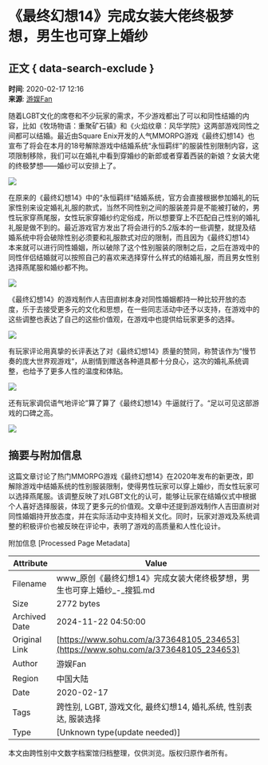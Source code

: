 # 《最终幻想14》完成女装大佬终极梦想，男生也可穿上婚纱

## 正文 { data-search-exclude }


**时间**: 2020-02-17 12:16  
**来源**: [游娱Fan](https://www.sohu.com/a/373648105_234653?spm=smpc.content-abroad.content.1.17322509483378IdHYnT)  

随着LGBT文化的席卷和不少玩家的需求，不少游戏都出了可以和同性结婚的内容，比如《牧场物语：重聚矿石镇》和《火焰纹章：风华学院》这两部游戏同性之间都可以结婚。最近由Square Enix开发的人气MMORPG游戏《最终幻想14》也宣布了将会在本月的18号解除游戏中结婚系统“永恒羁绊”的服装性别限制内容，这项限制移除，我们可以在婚礼中看到穿婚纱的新郎或者穿着西装的新娘？女装大佬的终极梦想——婚纱可以安排上了。

![](http://5b0988e595225.cdn.sohucs.com/images/20200217/9b6ea9ae5228412ca141c47df417d1b3.png)

在原来的《最终幻想14》中的“永恒羁绊”结婚系统，官方会直接根据参加婚礼的玩家性别来设定婚礼礼服的款式，当然不同性别之间的服装差异是不能被打破的，男性玩家穿燕尾服，女性玩家穿婚纱约定俗成，所以想要穿上不匹配自己性别的婚礼礼服是做不到的。最近游戏官方发出了将会进行的5.2版本的一些调整，就提及结婚系统中将会破除性别必须要和礼服款式对应的限制，而且因为《最终幻想14》本来就可以进行同性婚姻，所以破除了这个性别服装的限制之后，之后在游戏中的同性伴侣结婚就可以按照自己的喜欢来选择穿什么样式的结婚礼服，而且男女性别选择燕尾服和婚纱都不拘。

![](http://5b0988e595225.cdn.sohucs.com/images/20200217/995e4bc8baca45b6801e03a303548afe.png)

《最终幻想14》的游戏制作人吉田直树本身对同性婚姻都持一种比较开放的态度，乐于去接受更多元的文化和思想，在一些同志活动中还予以支持，在游戏中的这些调整也表达了自己的这些价值观，在游戏中也提供给玩家更多的选择。

![](http://5b0988e595225.cdn.sohucs.com/images/20200217/7ccfeaa0b2fb4bada2b15ac1e4a1e7a9.png)

有玩家评论用真挚的长评表达了对《最终幻想14》质量的赞同，称赞该作为”慢节奏的庞大世界观游戏“，从剧情到赠送各种道具都十分良心，这次的婚礼系统调整，也给予了更多人性的温度和体贴。

![](http://5b0988e595225.cdn.sohucs.com/images/20200217/8701f2d5752d438fa77df5d3f8036c9d.png)

还有玩家调侃语气地评论”算了算了《最终幻想14》牛逼就行了。“足以可见这部游戏的口碑之高。

![](http://5b0988e595225.cdn.sohucs.com/images/20200217/a54f79c042544e5ba8596a3c009cf636.png)

## 摘要与附加信息

<!-- tcd_abstract -->
这篇文章讨论了热门MMORPG游戏《最终幻想14》在2020年发布的新更改，即解除游戏中结婚系统的性别服装限制，使得男性玩家可以穿上婚纱，而女性玩家可以选择燕尾服。该调整反映了对LGBT文化的认可，能够让玩家在结婚仪式中根据个人喜好选择服装，体现了更多元的价值观。文章中还提到游戏制作人吉田直树对同性婚姻持开放态度，并在实际活动中支持相关文化。同时，玩家对游戏及系统调整的积极评价也被反映在评论中，表明了游戏的高质量和人性化设计。
<!-- tcd_abstract_end -->

附加信息 [Processed Page Metadata]

| Attribute       | Value                                  |
|-----------------|----------------------------------------|
| Filename        | www_原创《最终幻想14》完成女装大佬终极梦想，男生也可穿上婚纱_-_搜狐.md                             |
| Size            | 2772 bytes                           |
| Archived Date   | 2024-11-22 04:50:00                             |
| Original Link   | [https://www.sohu.com/a/373648105_234653](https://www.sohu.com/a/373648105_234653)                       |
| Author          | 游娱Fan                               |
| Region          | 中国大陆                               |
| Date            | 2020-02-17                                 |
| Tags            | 跨性别, LGBT, 游戏文化, 最终幻想14, 婚礼系统, 性别表达, 服装选择                                 |
| Type            | [Unknown type(update needed)]                                 |
<!-- tcd_table_end -->

本文由跨性别中文数字档案馆归档整理，仅供浏览。版权归原作者所有。
